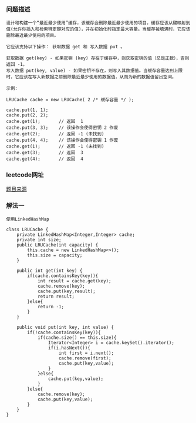 ### 问题描述
    设计和构建一个“最近最少使用”缓存，该缓存会删除最近最少使用的项目。缓存应该从键映射到值(允许你插入和检索特定键对应的值)，并在初始化时指定最大容量。当缓存被填满时，它应该删除最近最少使用的项目。

    它应该支持以下操作： 获取数据 get 和 写入数据 put 。

    获取数据 get(key) - 如果密钥 (key) 存在于缓存中，则获取密钥的值（总是正数），否则返回 -1。
    写入数据 put(key, value) - 如果密钥不存在，则写入其数据值。当缓存容量达到上限时，它应该在写入新数据之前删除最近最少使用的数据值，从而为新的数据值留出空间。

    示例:

    LRUCache cache = new LRUCache( 2 /* 缓存容量 */ );

    cache.put(1, 1);
    cache.put(2, 2);
    cache.get(1);       // 返回  1
    cache.put(3, 3);    // 该操作会使得密钥 2 作废
    cache.get(2);       // 返回 -1 (未找到)
    cache.put(4, 4);    // 该操作会使得密钥 1 作废
    cache.get(1);       // 返回 -1 (未找到)
    cache.get(3);       // 返回  3
    cache.get(4);       // 返回  4
### leetcode网址
[题目来源](https://leetcode-cn.com/problems/lru-cache-lcci/)

### 解法一
    使用LinkedHashMap

    class LRUCache {
        private LinkedHashMap<Integer,Integer> cache;
        private int size;
        public LRUCache(int capacity) {
            this.cache = new LinkedHashMap<>();
            this.size = capacity;
        }

        public int get(int key) {
            if(cache.containsKey(key)){
                int result = cache.get(key);
                cache.remove(key);
                cache.put(key,result);
                return result;
            }else{
                return -1;
            }
        }

        public void put(int key, int value) {
            if(!cache.containsKey(key)){
                if(cache.size() == this.size){
                    Iterator<Integer> i = cache.keySet().iterator();
                    if(i.hasNext()){
                        int first = i.next();
                        cache.remove(first);
                        cache.put(key,value);
                    }
                }else{
                    cache.put(key,value);
                }
            }else{
                cache.remove(key);
                cache.put(key,value);
            }
        }
    }
